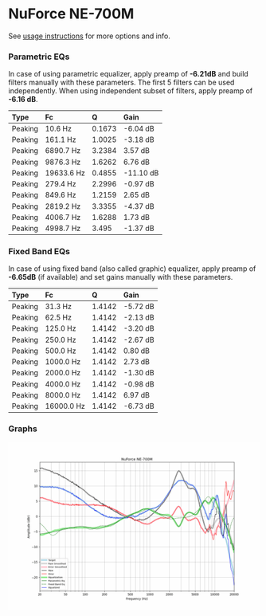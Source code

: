 # NuForce NE-700M
See [usage instructions](https://github.com/jaakkopasanen/AutoEq#usage) for more options and info.

### Parametric EQs
In case of using parametric equalizer, apply preamp of **-6.21dB** and build filters manually
with these parameters. The first 5 filters can be used independently.
When using independent subset of filters, apply preamp of **-6.16 dB**.

| Type    | Fc         |      Q | Gain      |
|:--------|:-----------|:-------|:----------|
| Peaking | 10.6 Hz    | 0.1673 | -6.04 dB  |
| Peaking | 161.1 Hz   | 1.0025 | -3.18 dB  |
| Peaking | 6890.7 Hz  | 3.2384 | 3.57 dB   |
| Peaking | 9876.3 Hz  | 1.6262 | 6.76 dB   |
| Peaking | 19633.6 Hz | 0.4855 | -11.10 dB |
| Peaking | 279.4 Hz   | 2.2996 | -0.97 dB  |
| Peaking | 849.6 Hz   | 1.2159 | 2.65 dB   |
| Peaking | 2819.2 Hz  | 3.3355 | -4.37 dB  |
| Peaking | 4006.7 Hz  | 1.6288 | 1.73 dB   |
| Peaking | 4998.7 Hz  | 3.495  | -1.37 dB  |

### Fixed Band EQs
In case of using fixed band (also called graphic) equalizer, apply preamp of **-6.65dB**
(if available) and set gains manually with these parameters.

| Type    | Fc         |      Q | Gain     |
|:--------|:-----------|:-------|:---------|
| Peaking | 31.3 Hz    | 1.4142 | -5.72 dB |
| Peaking | 62.5 Hz    | 1.4142 | -2.13 dB |
| Peaking | 125.0 Hz   | 1.4142 | -3.20 dB |
| Peaking | 250.0 Hz   | 1.4142 | -2.67 dB |
| Peaking | 500.0 Hz   | 1.4142 | 0.80 dB  |
| Peaking | 1000.0 Hz  | 1.4142 | 2.73 dB  |
| Peaking | 2000.0 Hz  | 1.4142 | -1.30 dB |
| Peaking | 4000.0 Hz  | 1.4142 | -0.98 dB |
| Peaking | 8000.0 Hz  | 1.4142 | 6.97 dB  |
| Peaking | 16000.0 Hz | 1.4142 | -6.73 dB |

### Graphs
![](./NuForce%20NE-700M.png)